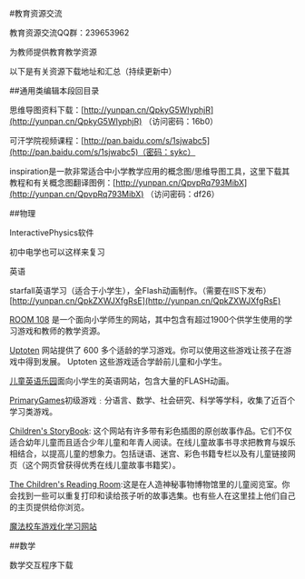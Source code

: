 #教育资源交流

教育资源交流QQ群：239653962

为教师提供教育教学资源

以下是有关资源下载地址和汇总（持续更新中）

##通用类编辑本段回目录

思维导图资料下载：[http://yunpan.cn/QpkyG5WIyphjR](http://yunpan.cn/QpkyG5WIyphjR) （访问密码：16b0）

可汗学院视频课程：[http://pan.baidu.com/s/1sjwabc5](http://pan.baidu.com/s/1sjwabc5)（密码：sykc）

inspiration是一款非常适合中小学教学应用的概念图/思维导图工具，这里下载其教程和有关概念图翻译图例：[http://yunpan.cn/QpvpRq793MibX](http://yunpan.cn/QpvpRq793MibX) （访问密码：df26）

##物理

InteractivePhysics软件

初中电学也可以这样来复习

英语

starfall英语学习（适合于小学生），全Flash动画制作。（需要在IIS下发布）[http://yunpan.cn/QpkZXWJXfgRsE](http://yunpan.cn/QpkZXWJXfgRsE)

[ROOM 108](http://www.netrover.com/~kingskid/108.html) 是一个面向小学师生的网站，其中包含有超过1900个供学生使用的学习游戏和教师的教学资源。

[Uptoten](http://www.uptoten.com/) 网站提供了 600 多个适龄的学习游戏。你可以使用这些游戏让孩子在游戏中得到发展。 Uptoten 这些游戏适合学龄前儿童和小学生。

[儿童英语乐园](http://www.etyyy.com/)面向小学生的英语网站，包含大量的FLASH动画。

[PrimaryGames](http://www.primarygames.com/)初级游戏﹕分语言、数学、社会研究、科学等学科，收集了近百个学习类游戏。

[Children's StoryBook](http://www.magickeys.com/books/index.html): 这个网站有许多带有彩色插图的原创故事作品。它们不仅适合幼年儿童而且适合少年儿童和年青人阅读。在线儿童故事书寻求把教育与娱乐相结合，以提高儿童的想象力。包括谜语、迷宫、彩色书籍专栏以及有儿童链接网页（这个网页曾获得优秀在线儿童故事书籍奖）。

[The Children's Reading Room](http://www.unmuseum.org/crr/index.htm):这是在人造神秘事物博物馆里的儿童阅览室。你会找到一些可以重复打印和读给孩子听的故事选集。也有些人在这里挂上他们自己的主页提供给你浏览。

[魔法校车游戏化学习网站](http://www.scholastic.com/parents/play/)

##数学

数学交互程序下载

